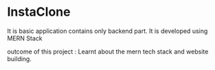 # InstaClone

It is basic application contains only backend part.
It is developed using MERN Stack

outcome of this project : Learnt about the mern tech stack and website building.
